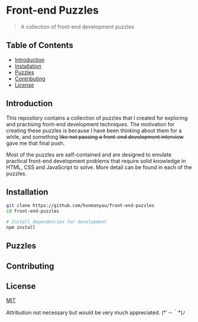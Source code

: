 # Front-end Puzzles

> A collection of front-end development puzzles

## Table of Contents

* [Introduction](#introduction)
* [Installation](#installation)
* [Puzzles](#puzzles)
* [Contributing](#contributing)
* [License](#license)

## Introduction

This repository contains a collection of puzzles that I created for exploring and practising front-end development techniques. The motivation for creating these puzzles is because I have been thinking about them for a while, and something  ~~like not passing a front-end development interview~~ gave me that final push.

Most of the puzzles are self-contained and are designed to emulate practical front-end development problems that require solid knowledge in HTML, CSS and JavaScript to solve. More detail can be found in each of the puzzles.

## Installation

```sh
git clone https://github.com/honmanyau/front-end-puzzles
cd front-end-puzzles

# Install dependencies for development
npm install
```

## Puzzles

## Contributing

## License

[MIT](https://github.com/honmanyau/front-end-puzzles/blob/master/LICENSE.md)

Attribution not necessary but would be very much appreciated. (\*´－｀\*)ﾉ
